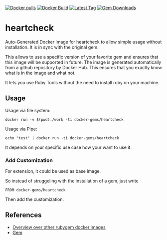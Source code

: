 [![Docker pulls](https://img.shields.io/docker/pulls/rubygem/heartcheck.svg)](https://hub.docker.com/r/rubygem/heartcheck/)
[![Docker Build](https://img.shields.io/docker/automated/rubygem/heartcheck.svg)](https://hub.docker.com/r/rubygem/heartcheck/)
[![Latest Tag](https://img.shields.io/github/tag/docker-rubygem/heartcheck.svg)](https://hub.docker.com/r/rubygem/heartcheck/)
[![Gem Downloads](https://img.shields.io/gem/dt/heartcheck.svg)](https://rubygems.org/gems/heartcheck/)
# heartcheck

Auto-Generated Docker image for heartcheck to allow simple usage without installation.
It is in sync with the original gem.

This allows to use a specific version of your favorite gem and ensures that this image will be supported in future.
The image is generated automatically from a github repository by Docker Hub.
This ensures that you exactly know what is in the image and what not.

It lets you use Ruby Tools without the need to install ruby on your machine.

## Usage

Usage via file system:

`docker run -v $(pwd):/work -ti docker-gems/heartcheck`

Usage via Pipe:

`echo "test" | docker run -ti docker-gems/heartcheck`

It depends on your specific use case how your want to use it.

### Add Customization

For extension, it could be used as base image.

So instead of struggeling with the installation of a gem, just write

`FROM docker-gems/heartcheck`

Then add the customization.

## References

 - [Overview over other rubygem docker images](https://github.com/thinkbot/docker-rubygem)
 - [Gem](https://rubygems.org/gems/heartcheck/)

